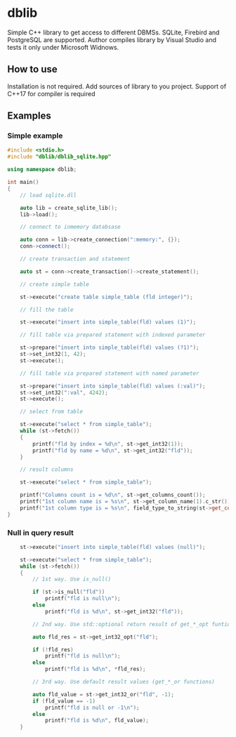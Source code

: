 # dblib
Simple C++ library to get access to different DBMSs. SQLite, Firebird and PostgreSQL are supported. 
Author compiles library by Visual Studio and tests it only under Microsoft Widnows.

## How to use
Installation is not required. Add sources of library to you project. Support of C++17 for compiler is required

## Examples

### Simple example
```cpp
#include <stdio.h>
#include "dblib/dblib_sqlite.hpp"

using namespace dblib;

int main()
{
	// load sqlite.dll

	auto lib = create_sqlite_lib();
	lib->load();

	// connect to inmemory databsase

	auto conn = lib->create_connection(":memory:", {});
	conn->connect();

	// create transaction and statement

	auto st = conn->create_transaction()->create_statement();

	// create simple table

	st->execute("create table simple_table (fld integer)");

	// fill the table

	st->execute("insert into simple_table(fld) values (1)");

	// fill table via prepared statement with indexed parameter

	st->prepare("insert into simple_table(fld) values (?1)");
	st->set_int32(1, 42);
	st->execute();

	// fill table via prepared statement with named parameter

	st->prepare("insert into simple_table(fld) values (:val)");
	st->set_int32(":val", 4242);
	st->execute();

	// select from table

	st->execute("select * from simple_table");
	while (st->fetch())
	{
		printf("fld by index = %d\n", st->get_int32(1));
		printf("fld by name = %d\n", st->get_int32("fld"));
	}

	// result columns

	st->execute("select * from simple_table");

	printf("Columns count is = %d\n", st->get_columns_count());
	printf("1st column name is = %s\n", st->get_column_name(1).c_str());
	printf("1st column type is = %s\n", field_type_to_string(st->get_column_type(1)).c_str());
}
```

### Null in query result
```cpp
	st->execute("insert into simple_table(fld) values (null)");

	st->execute("select * from simple_table");
	while (st->fetch())
	{
		// 1st way. Use is_null()

		if (st->is_null("fld"))
			printf("fld is null\n");
		else
			printf("fld is %d\n", st->get_int32("fld"));

		// 2nd way. Use std::optional return result of get_*_opt funtions

		auto fld_res = st->get_int32_opt("fld");

		if (!fld_res)
			printf("fld is null\n");
		else
			printf("fld is %d\n", *fld_res);

		// 3rd way. Use default result values (get_*_or functions)

		auto fld_value = st->get_int32_or("fld", -1);
		if (fld_value == -1)
			printf("fld is null or -1\n");
		else
			printf("fld is %d\n", fld_value);
	}
```
